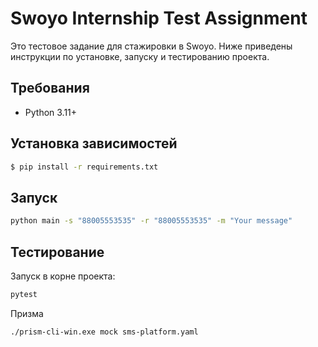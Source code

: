 # Swoyo Internship Test Assignment

Это тестовое задание для стажировки в Swoyo. Ниже приведены инструкции по установке, запуску и тестированию проекта.

## Требования

- Python 3.11+

## Установка зависимостей
```bash
$ pip install -r requirements.txt
```
## Запуск
```bash
python main -s "88005553535" -r "88005553535" -m "Your message"
```
## Тестирование

Запуск в корне проекта:
```bash
pytest
```

Призма
```bash
./prism-cli-win.exe mock sms-platform.yaml
```


